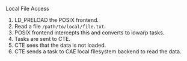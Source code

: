Local File Access

1. LD_PRELOAD the POSIX frontend.
2. Read a file `/path/to/local/file.txt`.
3. POSIX frontend intercepts this and converts to iowarp tasks.
4. Tasks are sent to CTE.
5. CTE sees that the data is not loaded.
6. CTE sends a task to CAE local filesystem backend to read the data.

